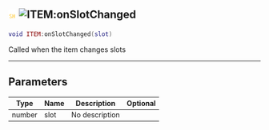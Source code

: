 ## ![shared](../../.gitbook/assets/shared.png) ![ITEM](./readme/item "mention"):onSlotChanged

```lua
void ITEM:onSlotChanged(slot)
```

Called when the item changes slots

------
## Parameters

| Type   | Name | Description | Optional |
| ------ | ---- | ----------- | -------: |
| number | slot | No description |  |

